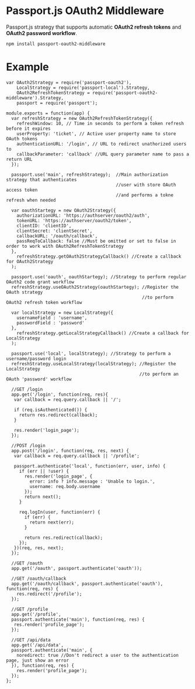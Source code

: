 Passport.js OAuth2 Middleware
==========================

Passport.js strategy that supports automatic **OAuth2 refresh tokens** and **OAuth2 password workflow**.

    npm install passport-oauth2-middleware

Example
==========================

    var OAuth2Strategy = require('passport-oauth2'),
        LocalStrategy = require('passport-local').Strategy,
        OAuth2RefreshTokenStrategy = require('passport-oauth2-middleware').Strategy,
        passport = require('passport');

    module.exports = function(app) {
      var refreshStrategy = new OAuth2RefreshTokenStrategy({
        refreshWindow: 10, // Time in seconds to perform a token refresh before it expires
        userProperty: 'ticket', // Active user property name to store OAuth tokens
        authenticationURL: '/login', // URL to redirect unathorized users to
        callbackParameter: 'callback' //URL query parameter name to pass a return URL
      });

      passport.use('main', refreshStrategy);  //Main authorization strategy that authenticates
                                              //user with store OAuth access token
                                              //and performs a tokne refresh when needed

      var oauthStartegy = new OAuth2Strategy({
        authorizationURL: 'https://authserver/oauth2/auth',
        tokenURL: 'https://authserver/oauth2/token',
        clientID: 'clientID',
        clientSecret: 'clientSecret',
        callbackURL: '/oauth/callback',
        passReqToCallback: false //Must be omitted or set to false in order to work with OAuth2RefreshTokenStrategy
      },
        refreshStrategy.getOAuth2StrategyCallback() //Create a callback for OAuth2Strategy
      );

      passport.use('oauth', oauthStartegy); //Strategy to perform regular OAuth2 code grant workflow
      refreshStrategy.useOAuth2Strategy(oauthStartegy); //Register the OAuth strategy
                                                        //to perform OAuth2 refresh token workflow

      var localStrategy = new LocalStrategy({
        usernameField : 'username',
        passwordField : 'password'
      },
        refreshStrategy.getLocalStrategyCallback() //Create a callback for LocalStrategy
      );

      passport.use('local', localStrategy); //Strategy to perform a username/password login
      refreshStrategy.useLocalStrategy(localStrategy); //Register the LocalStrategy
                                                       //to perform an OAuth 'password' workflow

      //GET /login
      app.get('/login', function(req, res){
       var callback = req.query.callback || '/';

       if (req.isAuthenticated()) {
         return res.redirect(callback);
       }

       res.render('login_page');
      });

      //POST /login
      app.post('/login', function(req, res, next) {
       var callback = req.query.callback || '/profile';

       passport.authenticate('local', function(err, user, info) {
         if (err || !user) {
           res.render('login_page', {
             error: info ? info.message : 'Unable to login.',
             username: req.body.username
           });
           return next();
         }

         req.logIn(user, function(err) {
           if (err) {
             return next(err);
           }

           return res.redirect(callback);
         });
       })(req, res, next);
      });

      //GET /oauth
      app.get('/oauth', passport.authenticate('oauth'));

      //GET /oauth/callback
      app.get('/oauth/callback', passport.authenticate('oauth'), function(req, res) {
        res.redirect('/profile');
      });

      //GET /profile
      app.get('/profile',
      passport.authenticate('main'), function(req, res) {
       res.render('profile_page');
      });

      //GET /api/data
      app.get('/api/data',
      passport.authenticate('main', {
        noredirect: true //Don't redirect a user to the authentication page, just show an error
      }), function(req, res) {
        res.render('profile_page');
      });
    };
